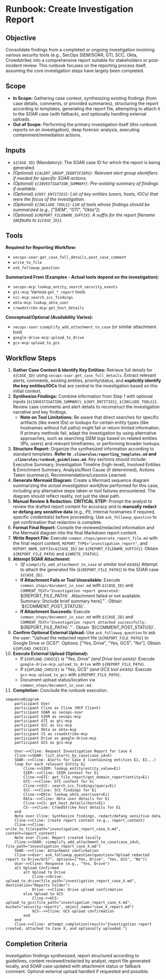 # Runbook: Create Investigation Report

## Objective

Consolidate findings from a completed or ongoing investigation involving various security tools (e.g., SecOps SIEM/SOAR, GTI, SCC, Okta, Crowdstrike) into a comprehensive report suitable for stakeholders or post-incident review. This runbook focuses on the reporting process itself, assuming the core investigation steps have largely been completed.

## Scope

*   **In Scope:** Gathering case context, synthesizing existing findings (from case details, comments, or provided summaries), structuring the report according to templates, generating the report file, attempting to attach it to the SOAR case (with fallback), and optionally handling external uploads.
*   **Out of Scope:** Performing the primary investigation itself (this runbook reports *on* an investigation), deep forensic analysis, executing containment/remediation actions.

## Inputs

*   `${CASE_ID}` (Mandatory): The SOAR case ID for which the report is being generated.
*   *(Optional) `${ALERT_GROUP_IDENTIFIERS}`: Relevant alert group identifiers if needed for specific SOAR actions.*
*   *(Optional) `${INVESTIGATION_SUMMARY}`: Pre-existing summary of findings if available.*
*   *(Optional) `${KEY_ENTITIES}`: List of key entities (users, hosts, IOCs) that were the focus of the investigation.*
*   *(Optional) `${INCLUDE_TOOLS}`: List of tools whose findings should be summarized (e.g., ["SIEM", "GTI", "Okta"]).*
*   *(Optional) `${REPORT_FILENAME_SUFFIX}`: A suffix for the report filename (defaults to `${CASE_ID}`).*

## Tools

**Required for Reporting Workflow:**
*   `secops-soar`: `get_case_full_details`, `post_case_comment`
*   `write_to_file`
*   `ask_followup_question`

**Summarized From (Examples - Actual tools depend on the investigation):**
*   `secops-mcp`: `lookup_entity`, `search_security_events`
*   `gti-mcp`: Various `get_*_report` tools
*   `scc-mcp`: `search_scc_findings`
*   `okta-mcp`: `lookup_okta_user`
*   `crowdstrike-mcp`: `get_host_details`

**Conceptual/Optional (Availability Varies):**
*   `secops-soar`: `siemplify_add_attachment_to_case` (or similar attachment tool)
*   `google-drive-mcp`: `upload_to_drive`
*   `gcs-mcp`: `upload_to_gcs`

## Workflow Steps

1.  **Gather Case Context & Identify Key Entities:** Retrieve full details for `${CASE_ID}` using `secops-soar.get_case_full_details`. Extract relevant alerts, comments, existing entities, priority/status, and **explicitly identify the key entities/IOCs** that are central to the investigation based on this initial context.
2.  **Synthesize Findings:** Combine information from Step 1 with optional inputs (`${INVESTIGATION_SUMMARY}`, `${KEY_ENTITIES}`, `${INCLUDE_TOOLS}`). Review case comments and alert details to reconstruct the investigation narrative and key findings.
    *   **Note on Tool Limitations:** Be aware that direct searches for specific artifacts (like event IDs) or lookups for certain entity types (like hostnames without full paths) might fail or return limited information. If primary methods fail, adapt the investigation by using alternative approaches, such as searching SIEM logs based on related entities (IPs, users) and relevant timeframes, or performing broader lookups.
3.  **Structure Report:** Organize the synthesized information according to standard templates. **Refer to `.clinerules/reporting_templates.md` and `.clinerules/runbook_guidelines.md`**. Key sections should include: Executive Summary, Investigation Timeline (high-level), Involved Entities & Enrichment Summary, Analysis/Root Cause (if determined), Actions Taken (summary), Recommendations/Lessons Learned.
4.  **Generate Mermaid Diagram:** Create a Mermaid sequence diagram summarizing the *actual investigation workflow* performed for this case, including any alternative steps taken or tool failures encountered. The diagram should reflect reality, not just the ideal path.
5.  **Manual Review & Redaction:** **CRITICAL STEP:** Prompt the analyst to review the drafted report content for accuracy and to **manually redact or defang any sensitive data** (e.g., PII, internal hostnames if required, specific credentials) before proceeding. Use `ask_followup_question` to get confirmation that redaction is complete.
6.  **Format Final Report:** Compile the reviewed/redacted information and the Mermaid diagram into the final Markdown report content.
7.  **Write Report File:** Execute `common_steps/generate_report_file.md` with the final report content, `REPORT_TYPE="investigation_report"`, and `REPORT_NAME_SUFFIX=${CASE_ID}` (or `${REPORT_FILENAME_SUFFIX}`). Obtain `${REPORT_FILE_PATH}` and `${WRITE_STATUS}`.
8.  **Attempt SOAR Attachment:**
    *   *(If `siemplify_add_attachment_to_case` or similar tool exists)* Attempt to attach the generated file (`${REPORT_FILE_PATH}`) to the SOAR case `${CASE_ID}`.
    *   **If Attachment Fails or Tool Unavailable:** Execute `common_steps/document_in_soar.md` with `${CASE_ID}` and `COMMENT_TEXT="Investigation report generated: `${REPORT_FILE_PATH}`. Attachment failed or not available. Summary: [Include brief summary here]."`. Obtain `${COMMENT_POST_STATUS}`.
    *   **If Attachment Succeeds:** Execute `common_steps/document_in_soar.md` with `${CASE_ID}` and `COMMENT_TEXT="Investigation report attached successfully: `${REPORT_FILE_PATH}`."`. Obtain `${COMMENT_POST_STATUS}`.
9.  **Confirm Optional External Upload:** Use `ask_followup_question` to ask the user: "Upload the redacted report file (`${REPORT_FILE_PATH}`) to Google Drive or GCS?". Options: ["Yes, Drive", "Yes, GCS", "No"]. Obtain `${UPLOAD_CHOICE}`.
10. **Execute External Upload (Optional):**
    *   If `${UPLOAD_CHOICE}` is "Yes, Drive" *(and Drive tool exists)*: Execute `google-drive-mcp.upload_to_drive` with `${REPORT_FILE_PATH}`.
    *   If `${UPLOAD_CHOICE}` is "Yes, GCS" *(and GCS tool exists)*: Execute `gcs-mcp.upload_to_gcs` with `${REPORT_FILE_PATH}`.
    *   Document upload status/location via `common_steps/document_in_soar.md`.
11. **Completion:** Conclude the runbook execution.

```{mermaid}
sequenceDiagram
    participant User
    participant Cline as Cline (MCP Client)
    participant SOAR as secops-soar
    participant SIEM as secops-mcp
    participant GTI as gti-mcp
    participant SCC as scc-mcp
    participant Okta as okta-mcp
    participant CS as crowdstrike-mcp
    participant Drive as google-drive-mcp
    participant GCS as gcs-mcp

    User->>Cline: Request Investigation Report for Case X
    Cline->>SOAR: list_alerts_by_case(case_id=X)
    SOAR-->>Cline: Alerts for Case X (containing entities E1, E2...)
    loop For each relevant Entity Ei
        Cline->>SIEM: lookup_entity(entity_value=Ei)
        SIEM-->>Cline: SIEM context for Ei
        Cline->>GTI: get_file_report/get_domain_report(entity=Ei)
        GTI-->>Cline: GTI context for Ei
        Cline->>SCC: search_scc_findings(query=Ei)
        SCC-->>Cline: SCC findings for Ei
        Cline->>Okta: lookup_okta_user(user=Ei)
        Okta-->>Cline: Okta user details for Ei
        Cline->>CS: get_host_details(host=Ei)
        CS-->>Cline: CrowdStrike host details for Ei
    end
    Note over Cline: Synthesize findings, redact/defang sensitive data
    Cline->>Cline: Create report content (e.g., report_content)
    Cline->>Cline: write_to_file(path="investigation_report_case_X.md", content=report_content)
    Note over Cline: Report created locally
    Cline->>SOAR: siemplify_add_attachment_to_case(case_id=X, file_path="investigation_report_case_X.md")
    SOAR-->>Cline: Attachment confirmation
    Cline->>User: ask_followup_question(question="Upload redacted report to Drive/GCS?", options=["Yes, Drive", "Yes, GCS", "No"])
    User->>Cline: Response (e.g., "Yes, Drive")
    alt Upload Confirmed
        alt Upload to Drive
            Cline->>Drive: upload_to_drive(file_path="investigation_report_case_X.md", destination="Reports Folder")
            Drive-->>Cline: Drive upload confirmation
        else Upload to GCS
            Cline->>GCS: upload_to_gcs(file_path="investigation_report_case_X.md", bucket="security-reports", object_name="case_X_report.md")
            GCS-->>Cline: GCS upload confirmation
        end
    end
    Cline->>Cline: attempt_completion(result="Investigation report created, attached to Case X, and optionally uploaded.")

```

## Completion Criteria

Investigation findings synthesized, report structured according to guidelines, content reviewed/redacted by analyst, report file generated locally, and SOAR case updated with attachment status or fallback comment. Optional external upload handled if requested and possible.
